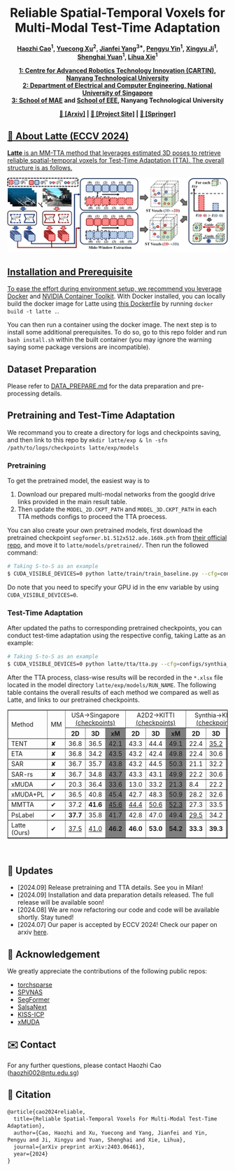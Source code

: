 <h1 align="center">Reliable Spatial-Temporal Voxels for Multi-Modal Test-Time Adaptation</h1>

<p align="center"><strong>
    <a href = "https://aroncao49.github.io/">Haozhi Cao</a><sup>1</sup>,
    <a href = "https://xuyu0010.wixsite.com/xuyu0010">Yuecong Xu</a><sup>2</sup>,
    <a href = "https://marsyang.site/">Jianfei Yang</a><sup>3*</sup>,
    <a href = "https://pamphlett.github.io/">Pengyu Yin</a><sup>1</sup>,
    <a href = "https://scholar.google.com/citations?user=qcLKoccAAAAJ&hl=en">Xingyu Ji</a><sup>1</sup>,
    <a href = "https://scholar.google.com/citations?user=XcV_sesAAAAJ&hl=en">Shenghai Yuan</a><sup>1</sup>,
    <a href = "https://scholar.google.com.sg/citations?user=Fmrv3J8AAAAJ&hl=en">Lihua Xie</a><sup>1</sup>
</strong></p>

<p align="center"><strong>
    <a href = "https://www.ntu.edu.sg/cartin">1: Centre for Advanced Robotics Technology Innovation (CARTIN), Nanyang Technological University</a><br>
    <a href = "https://cde.nus.edu.sg/ece/">2: Department of Electrical and Computer Engineering, National University of Singapore</a><br>
    <a href = "https://www.ntu.edu.sg/mae">3: School of MAE</a> and <a href = "https://www.ntu.edu.sg/eee">School of EEE</a>, Nanyang Technological University<br>
</strong></p>

<p align="center"><strong> 
    <a href = "https://arxiv.org/abs/2403.06461">&#128196; [Arxiv]</a> | 
    <a href = "https://sites.google.com/view/eccv24-latte">&#128190; [Project Site]</a> |
    <a href = "https://link.springer.com/chapter/10.1007/978-3-031-73390-1_14">&#128214; [Springer]
</strong></p>

## :scroll: About Latte (ECCV 2024)

**Latte** is an MM-TTA method that leverages estimated 3D poses to retrieve reliable spatial-temporal voxels for Test-Time Adaptation (TTA). The overall structure is as follows.

<p align="middle">
  <img src="figs/Main_Method.jpg" width="600" />
</p>


## Installation and Prerequisite

To ease the effort during environment setup, we recommend you leverage [Docker](https://www.docker.com/) and [NVIDIA Container Toolkit](https://docs.nvidia.com/ai-enterprise/deployment-guide-vmware/0.1.0/docker.html). With Docker installed, you can locally build the docker image for Latte using [this Dockerfile](Dockerfile) by running ```docker build -t latte .```.

You can then run a container using the docker image. The next step is to install some additional prerequisites. To do so, go to this repo folder and run ```bash install.sh``` within the built container (you may ignore the warning saying some package versions are incompatible).


## Dataset Preparation
Please refer to [DATA_PREPARE.md](latte/data/DATA_PREPARE.md) for the data preparation and pre-processing details.


## Pretraining and Test-Time Adaptation
We recommand you to create a directory for logs and checkpoints saving, and then link to this repo by ```mkdir latte/exp & ln -sfn /path/to/logs/checkpoints latte/exp/models```
### Pretraining
To get the pretrained model, the easiest way is to 
1. Download our prepared multi-modal networks from the googld drive links provided in the main result table. 
2. Then update the ```MODEL_2D.CKPT_PATH``` and ```MODEL_3D.CKPT_PATH``` in each TTA methods configs to proceed the TTA proecess. 

You can also create your own pretrained models, first download the pretrained checkpoint ```segformer.b1.512x512.ade.160k.pth``` from [their official repo](https://github.com/NVlabs/SegFormer), and move it to ```latte/models/pretrained/```. Then run the followed command:

```bash
# Taking S-to-S as an example
$ CUDA_VISIBLE_DEVICES=0 python latte/train/train_baseline.py --cfg=configs/synthia_semantic_kitti/baseline.yaml
```

Do note that you need to specify your GPU id in the env variable by using ```CUDA_VISIBLE_DEVICES=0```.

### Test-Time Adaptation
After updated the paths to corresponding pretrained checkpoints, you can conduct test-time adaptation using the respective config, taking Latte as an example:
```bash
# Taking S-to-S as an example
$ CUDA_VISIBLE_DEVICES=0 python latte/tta/tta.py --cfg=configs/synthia_semantic_kitti/latte.yaml
```
After the TTA process, class-wise results will be recorded in the ```*.xlsx``` file located in the model directory ```latte/exp/models/RUN_NAME```. The following table contains the overall results of each method we compared as well as Latte, and links to our pretrained checkpoints.

<table border="1" align="center">
  <tr>
    <td rowspan="2" valign="center">Method</td>
    <td rowspan="2" valign="center">MM</td>
    <td colspan="3" align="center">
      USA&#8594;Singapore <br> <a href="https://drive.google.com/drive/folders/1Kfa0uPrgzMbI7AzEZi5f02fUzcAR43fO?usp=sharing">(checkpoints)</a>
    </td>
    <td colspan="3" align="center">
      A2D2&#8594;KITTI <br> <a href="https://drive.google.com/drive/folders/12fYs8QTKgqtuT2qe3qlyR6tLPfN6SD6D?usp=sharing">(checkpoints)</a>
    </td>
    <td colspan="3" align="center">
      Synthia&#8594;KITTI <br> <a href="https://drive.google.com/drive/folders/1iQJnTS8QBDw7OmlHuc_pRtmTQGLlQBhy?usp=sharing">(checkpoints)</a>
    </td>
  </tr>
  <tr>
    <!-- U-to-S -->
    <th align="center">2D</th> <th align="center">3D</th> <th bgcolor="grey" align="center">xM</th>
    <!-- D-to-N -->
    <th align="center">2D</th> <th align="center">3D</th> <th bgcolor="grey" align="center">xM</th>
    <!-- A-to-S -->
    <th align="center">2D</th> <th align="center">3D</th> <th bgcolor="grey" align="center">xM</th>
    <td bgcolor="grey" align="center">
      Avg
    </td>
  </tr>
  <tr>
    <td>TENT</td> <td>&#10008</td> 
    <td>36.8</td> <td>36.5</td> <td bgcolor="grey">42.1</td> 
    <td>43.3</td> <td>44.4</td> <td bgcolor="grey">49.1</td> 
    <td>22.4</td> <td><u>35.2</u></td> <td bgcolor="grey"><u>37.3</u></td> 
    <td bgcolor="grey">42.8</td> 
  </tr>
  <tr>
    <td>ETA</td> <td>&#10008</td>
    <td>36.8</td> <td>34.2</td> <td bgcolor="grey">43.5</td> 
    <td>43.2</td> <td>42.4</td> <td bgcolor="grey">49.8</td> 
    <td>22.4</td> <td>30.6</td> <td bgcolor="grey">32.9</td> 
    <td bgcolor="grey">42.1</td> 
  </tr>
  <tr>
    <td>SAR</td> <td>&#10008</td>
    <td>36.7</td> <td>35.7</td> <td bgcolor="grey">43.8</td> 
    <td>43.2</td> <td>44.5</td> <td bgcolor="grey">50.3</td> 
    <td>21.1</td> <td>32.2</td> <td bgcolor="grey">34.1</td> 
    <td bgcolor="grey">42.7</td> 
  </tr>
  <tr>
    <td>SAR-rs</td> <td>&#10008</td>
    <td>36.7</td> <td>34.8</td> <td bgcolor="grey">43.7</td> 
    <td>43.3</td> <td>43.1</td> <td bgcolor="grey">49.9</td> 
    <td>22.2</td> <td>30.6</td> <td bgcolor="grey">32.8</td> 
    <td bgcolor="grey">42.1</td> 
  </tr>
  <tr>
    <td>xMUDA</td> <td>&#10004</td>
    <td>20.3</td> <td>36.4</td> <td bgcolor="grey">33.6</td> 
    <td>13.0</td> <td>33.2</td> <td bgcolor="grey">21.3</td> 
    <td>8.4</td> <td>22.2</td> <td bgcolor="grey">18.9</td> 
    <td bgcolor="grey">21.6</td> 
  </tr>
  <tr>
    <td>xMUDA+PL</td> <td>&#10004</td>
    <td>36.5</td> <td>40.8</td> <td bgcolor="grey">45.4</td> 
    <td>42.7</td> <td>48.3</td> <td bgcolor="grey">50.9</td> 
    <td>28.2</td> <td>32.6</td> <td bgcolor="grey">34.5</td> 
    <td bgcolor="grey">43.6</td> 
  </tr>
  <tr>
    <td>MMTTA</td> <td>&#10004</td>
    <td>37.2</td> <td><b>41.6</b></td> <td bgcolor="grey"><u>45.6</u></td> 
    <td><u>44.4</u></td> <td><u>50.6</u></td> <td bgcolor="grey"><u>52.3</u></td> 
    <td>27.3</td> <td>33.5</td> <td bgcolor="grey">34.4</td> 
    <td bgcolor="grey"><u>44.1</u></td> 
  </tr>
  <tr>
    <td>PsLabel</td> <td>&#10004</td>
    <td><b>37.7</b></td> <td>35.8</td> <td bgcolor="grey">41.7</td> 
    <td>42.8</td> <td>47.0</td> <td bgcolor="grey">49.4</td> 
    <td><u>29.5</u></td> <td>34.2</td> <td bgcolor="grey">36.5</td> 
    <td bgcolor="grey">42.5</td> 
  </tr>
  <tr>
    <td>Latte (Ours)</td> <td>&#10004</td>
    <td><u>37.5</u></td> <td><u>41.0</u></td> <td bgcolor="grey"><b>46.2</b></td> 
    <td><b>46.0</b></td> <td><b>53.0</b></td> <td bgcolor="grey"><b>54.2</b></td> 
    <td><b>33.3</b></td> <td><b>39.3</b></td> <td bgcolor="grey"><b>41.7</b></td> 
    <td bgcolor="grey"><b>47.4</b></td> 
  </tr>
</table>
<br>


## :eyes: Updates
* [2024.09] Release pretraining and TTA details. See you in Milan!
* [2024.09] Installation and data preparation details released. The full release will be available soon!
* [2024.08] We are now refactoring our code and code will be available shortly. Stay tuned!
* [2024.07] Our paper is accepted by ECCV 2024! Check our paper on arxiv [here](https://arxiv.org/abs/2403.06461).


## :clap: Acknowledgement
We greatly appreciate the contributions of the following public repos:
- [torchsparse](https://github.com/mit-han-lab/torchsparse)
- [SPVNAS](https://github.com/mit-han-lab/spvnas)
- [SegFormer](https://github.com/NVlabs/SegFormer) 
- [SalsaNext](https://github.com/TiagoCortinhal/SalsaNext)
- [KISS-ICP](https://github.com/PRBonn/kiss-icp)
- [xMUDA](https://github.com/valeoai/xmuda)

## :envelope: Contact
For any further questions, please contact Haozhi Cao (haozhi002@ntu.edu.sg)

## :pencil: Citation
```
@article{cao2024reliable,
  title={Reliable Spatial-Temporal Voxels For Multi-Modal Test-Time Adaptation},
  author={Cao, Haozhi and Xu, Yuecong and Yang, Jianfei and Yin, Pengyu and Ji, Xingyu and Yuan, Shenghai and Xie, Lihua},
  journal={arXiv preprint arXiv:2403.06461},
  year={2024}
}
```
